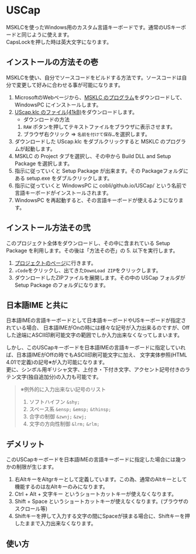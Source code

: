 # USCap
MSKLCを使ったWindows用のカスタム言語キーボードです。通常のUSキーボードと同じように使えます。  
CapsLockを押した時は英大文字になります。

## インストールの方法その壱
MSKLCを使い、自分でソースコードをビルドする方法です。ソースコードは自分で変更して好みに合わせる事が可能になります。  
1. MicrosoftのWebページから、[MSKLC のプログラム](https://www.microsoft.com/en-us/download/details.aspx?id=102134)をダウンロードして、WindowsPC にインストールします。
2. [UScap.klc のファイル(41kB)](./UScap.klc)をダウンロードします。
    - ダウンロードの方法
    1. `RAW` ボタンを押してテキストファイルをブラウザに表示させます。
    2. ブラウザ右クリック ⇒ `名前を付けて保存…`を選択します。
3. ダウンロードした UScap.klc をダブルクリックすると MSKLC のプログラムが起動します。
4. MSKLC の Project タブを選択し、その中から Build DLL and Setup Package を選択します。
5. 指示に従っていくと Setup Package が出来ます。その Packageフォルダにある setup.exe をダブルクリックします。
6. 指示に従っていくと WindowsPC に cobli/github.io/USCap/ という名前で言語キーボードがインストールされます。
7. WindowsPC を再起動すると、その言語キーボードが使えるようになります。

## インストール方法その弐
このプロジェクト全体をダウンロードし、その中に含まれている Setup Package を利用します。その後は「方法その壱」の 5. 以下を実行します。
1. [プロジェクトのページ](.)に行きます。
2. `↓Code`をクリックし、出てきた`DownLoad ZIP`をクリックします。
3. ダウンロードしたZIPファイルを展開します。その中の USCap フォルダが Setup Package のフォルダになります。

## 日本語IME と共に
日本語IMEの言語キーボードとして日本語キーボードやUSキーボードが指定されている場合、
日本語IMEがOnの時には様々な記号が入力出来るのですが、Offした途端にASCII印刷可能文字の範囲でしか入力出来なくなってしまいます。

しかし、このUSCapキーボードを日本語IMEの言語キーボードに指定していれば、日本語IMEがOffの時でもASCII印刷可能文字に加え、
文字実体参照(HTML 4.01で定義)の記号※が入力可能になります。  
更に、シンボル用ギリシャ文字、上付き・下付き文字、アクセント記号付きのラテン文字(独自追加分)の入力も可能です。
> ※例外的に入力出来ない記号のリスト
> 1. ソフトハイフン `&shy;`
> 2. スペース系 `&ensp;` `&emsp;` `&thinsp;`
> 3. 合字の制御 `&zwnj;` `&zwj;`
> 4. 文字の方向性制御 `&lrm;` `&rlm;`

## デメリット
このUSCapキーボードを日本語IMEの言語キーボードに指定した場合には幾つかの制限が生じます。
1. 右AltキーをAltgrキーとして定義しています。この為、通常のAltキーとして機能するのは左Altキーのみになります。
2. Ctrl + Alt + 文字キー というショートカットキーが使えなくなります。
3. Shift + Space というショートカットキーが使えなくなります。(ブラウザのスクロール等)
4. Shiftキーを押して入力する文字の間にSpaceが挟まる場合に、Shiftキーを押したままで入力出来なくなります。

## 使い方







